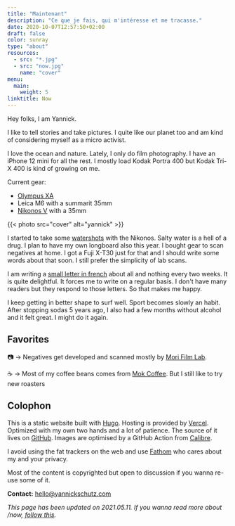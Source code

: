 ```yaml
---
title: "Maintenant"
description: "Ce que je fais, qui m'intéresse et me tracasse."
date: 2020-10-07T12:57:50+02:00
draft: false
color: sunray
type: "about"
resources:
  - src: "*.jpg"
  - src: "now.jpg"
    name: "cover"
menu:
  main:
    weight: 5
linktitle: Now
---
```

Hey folks, I am Yannick.

I like to tell stories and take pictures.
I quite like our planet too and am kind of considering myself as a micro activist.

I love the ocean and nature. Lately, I only do film photography. I have an iPhone 12 mini for all the rest. I mostly load Kodak Portra 400 but Kodak Tri-X 400 is kind of growing on me.

Current gear:
- [Olympus XA](/en/olympus-xa)
- Leica M6 with a summarit 35mm
- [Nikonos V](/en/nikonos-v) with a 35mm

{{< photo src="cover" alt="yannick" >}}

I started to take some [watershots](/en/nikonos-glaz) with the Nikonos. Salty water is a hell of a drug. I plan to have my own longboard also this year.
I bought gear to scan negatives at home. I got a Fuji X-T30 just for that and I should write some words about that soon. I still prefer the simplicity of lab scans.

I am writing a [small letter in french](/bonjour) about all and nothing every two weeks. It is quite delightful. It forces me to write on a regular basis. I don't have many readers but they respond to those letters. So that makes me happy.

I keep getting in better shape to surf well. Sport becomes slowly an habit. After stopping sodas 5 years ago, I also had a few months without alcohol and it felt great. I might do it again.

## Favorites

📷 → Negatives get developed and scanned mostly by [Mori Film Lab](https://morifilmlab.com).

☕️ → Most of my coffee beans comes from [Mok Coffee](https://mokcoffee.be). But I still like to try new roasters

## Colophon

This is a static website built with [Hugo](https://gohugo.io). Hosting is provided by [Vercel](https://vercel.co). Optimized with my own two hands and a lot of patience. The source of it lives on [GitHub](https://github.com/ys/bonjour). Images are optimised by a GitHub Action from [Calibre](https://calibreapp.com/blog/compress-images-in-prs).

I avoid using the fat trackers on the web and use [Fathom](https://usefathom.com/ref/NLCJTH) who cares about my and your privacy. 

Most of the content is copyrighted but open to discussion if you wanna re-use some of it.

**Contact:** [hello@yannickschutz.com](mailto://hello@yannickschutz.com)

*This page has been updated on 2021.05.11. If you wanna read more about /now, [follow this](https://nownownow.com/about).*
